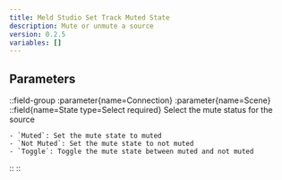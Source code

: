 ```yaml
---
title: Meld Studio Set Track Muted State
description: Mute or unmute a source
version: 0.2.5
variables: []
---
```


## Parameters
::field-group
  :parameter{name=Connection}
  :parameter{name=Scene}
  ::field{name=State type=Select required}
    Select the mute status for the source

    - `Muted`: Set the mute state to muted
    - `Not Muted`: Set the mute state to not muted
    - `Toggle`: Toggle the mute state between muted and not muted
  ::
::
